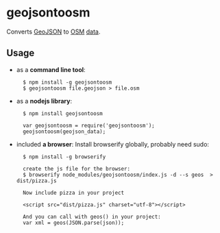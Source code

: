 geojsontoosm
============

Converts [GeoJSON](http://www.geojson.org/) to [OSM](http://openstreetmap.org) [data](http://wiki.openstreetmap.org/wiki/OSM_XML).

Usage
-----

* as a **command line tool**:
  
        $ npm install -g geojsontoosm
        $ geojsontoosm file.geojson > file.osm
  
* as a **nodejs library**:
  
        $ npm install geojsontoosm
  
        var geojsontoosm = require('geojsontoosm');
        geojsontoosm(geojson_data);

* included **a browser**:
        Install browserify globally, probably need sudo:

        $ npm install -g browserify

        create the js file for the browser: 
        $ browserify node_modules/geojsontoosm/index.js -d --s geos  > dist/pizza.js

        Now include pizza in your project

        <script src="dist/pizza.js" charset="utf-8"></script>

        And you can call with geos() in your project:
        var xml = geos(JSON.parse(json));
